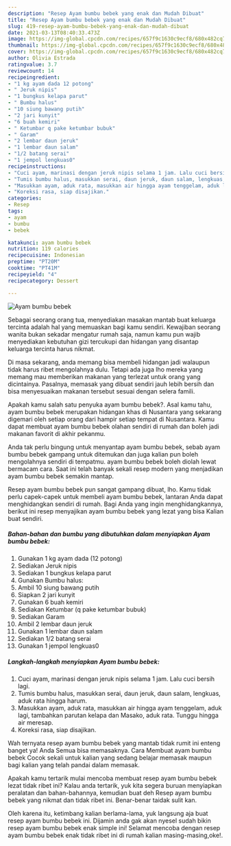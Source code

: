 ```yaml
---
description: "Resep Ayam bumbu bebek yang enak dan Mudah Dibuat"
title: "Resep Ayam bumbu bebek yang enak dan Mudah Dibuat"
slug: 419-resep-ayam-bumbu-bebek-yang-enak-dan-mudah-dibuat
date: 2021-03-13T08:40:33.473Z
image: https://img-global.cpcdn.com/recipes/657f9c1630c9ecf8/680x482cq70/ayam-bumbu-bebek-foto-resep-utama.jpg
thumbnail: https://img-global.cpcdn.com/recipes/657f9c1630c9ecf8/680x482cq70/ayam-bumbu-bebek-foto-resep-utama.jpg
cover: https://img-global.cpcdn.com/recipes/657f9c1630c9ecf8/680x482cq70/ayam-bumbu-bebek-foto-resep-utama.jpg
author: Olivia Estrada
ratingvalue: 3.7
reviewcount: 14
recipeingredient:
- "1 kg ayam dada 12 potong"
- " Jeruk nipis"
- "1 bungkus kelapa parut"
- " Bumbu halus"
- "10 siung bawang putih"
- "2 jari kunyit"
- "6 buah kemiri"
- " Ketumbar q pake ketumbar bubuk"
- " Garam"
- "2 lembar daun jeruk"
- "1 lembar daun salam"
- "1/2 batang serai"
- "1 jempol lengkuas0"
recipeinstructions:
- "Cuci ayam, marinasi dengan jeruk nipis selama 1 jam. Lalu cuci bersih lagi."
- "Tumis bumbu halus, masukkan serai, daun jeruk, daun salam, lengkuas, aduk rata hingga harum."
- "Masukkan ayam, aduk rata, masukkan air hingga ayam tenggelam, aduk lagi, tambahkan parutan kelapa dan Masako, aduk rata. Tunggu hingga air meresap."
- "Koreksi rasa, siap disajikan."
categories:
- Resep
tags:
- ayam
- bumbu
- bebek

katakunci: ayam bumbu bebek 
nutrition: 119 calories
recipecuisine: Indonesian
preptime: "PT20M"
cooktime: "PT41M"
recipeyield: "4"
recipecategory: Dessert

---
```



![Ayam bumbu bebek](https://img-global.cpcdn.com/recipes/657f9c1630c9ecf8/680x482cq70/ayam-bumbu-bebek-foto-resep-utama.jpg)

Sebagai seorang orang tua, menyediakan masakan mantab buat keluarga tercinta adalah hal yang memuaskan bagi kamu sendiri. Kewajiban seorang  wanita bukan sekadar mengatur rumah saja, namun kamu pun wajib menyediakan kebutuhan gizi tercukupi dan hidangan yang disantap keluarga tercinta harus nikmat.

Di masa  sekarang, anda memang bisa membeli hidangan jadi walaupun tidak harus ribet mengolahnya dulu. Tetapi ada juga lho mereka yang memang mau memberikan makanan yang terlezat untuk orang yang dicintainya. Pasalnya, memasak yang dibuat sendiri jauh lebih bersih dan bisa menyesuaikan makanan tersebut sesuai dengan selera famili. 



Apakah kamu salah satu penyuka ayam bumbu bebek?. Asal kamu tahu, ayam bumbu bebek merupakan hidangan khas di Nusantara yang sekarang digemari oleh setiap orang dari hampir setiap tempat di Nusantara. Kamu dapat membuat ayam bumbu bebek olahan sendiri di rumah dan boleh jadi makanan favorit di akhir pekanmu.

Anda tak perlu bingung untuk menyantap ayam bumbu bebek, sebab ayam bumbu bebek gampang untuk ditemukan dan juga kalian pun boleh mengolahnya sendiri di tempatmu. ayam bumbu bebek boleh diolah lewat bermacam cara. Saat ini telah banyak sekali resep modern yang menjadikan ayam bumbu bebek semakin mantap.

Resep ayam bumbu bebek pun sangat gampang dibuat, lho. Kamu tidak perlu capek-capek untuk membeli ayam bumbu bebek, lantaran Anda dapat menghidangkan sendiri di rumah. Bagi Anda yang ingin menghidangkannya, berikut ini resep menyajikan ayam bumbu bebek yang lezat yang bisa Kalian buat sendiri.

<!--inarticleads1-->

##### Bahan-bahan dan bumbu yang dibutuhkan dalam menyiapkan Ayam bumbu bebek:

1. Gunakan 1 kg ayam dada (12 potong)
1. Sediakan  Jeruk nipis
1. Sediakan 1 bungkus kelapa parut
1. Gunakan  Bumbu halus:
1. Ambil 10 siung bawang putih
1. Siapkan 2 jari kunyit
1. Gunakan 6 buah kemiri
1. Sediakan  Ketumbar (q pake ketumbar bubuk)
1. Sediakan  Garam
1. Ambil 2 lembar daun jeruk
1. Gunakan 1 lembar daun salam
1. Sediakan 1/2 batang serai
1. Gunakan 1 jempol lengkuas0




<!--inarticleads2-->

##### Langkah-langkah menyiapkan Ayam bumbu bebek:

1. Cuci ayam, marinasi dengan jeruk nipis selama 1 jam. Lalu cuci bersih lagi.
1. Tumis bumbu halus, masukkan serai, daun jeruk, daun salam, lengkuas, aduk rata hingga harum.
1. Masukkan ayam, aduk rata, masukkan air hingga ayam tenggelam, aduk lagi, tambahkan parutan kelapa dan Masako, aduk rata. Tunggu hingga air meresap.
1. Koreksi rasa, siap disajikan.




Wah ternyata resep ayam bumbu bebek yang mantab tidak rumit ini enteng banget ya! Anda Semua bisa memasaknya. Cara Membuat ayam bumbu bebek Cocok sekali untuk kalian yang sedang belajar memasak maupun bagi kalian yang telah pandai dalam memasak.

Apakah kamu tertarik mulai mencoba membuat resep ayam bumbu bebek lezat tidak ribet ini? Kalau anda tertarik, yuk kita segera buruan menyiapkan peralatan dan bahan-bahannya, kemudian buat deh Resep ayam bumbu bebek yang nikmat dan tidak ribet ini. Benar-benar taidak sulit kan. 

Oleh karena itu, ketimbang kalian berlama-lama, yuk langsung aja buat resep ayam bumbu bebek ini. Dijamin anda gak akan nyesel sudah bikin resep ayam bumbu bebek enak simple ini! Selamat mencoba dengan resep ayam bumbu bebek enak tidak ribet ini di rumah kalian masing-masing,oke!.

